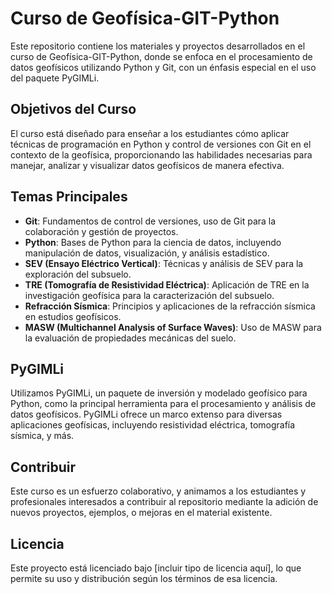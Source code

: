 
# Curso de Geofísica-GIT-Python

Este repositorio contiene los materiales y proyectos desarrollados en el curso de Geofísica-GIT-Python, donde se enfoca en el procesamiento de datos geofísicos utilizando Python y Git, con un énfasis especial en el uso del paquete PyGIMLi.

## Objetivos del Curso

El curso está diseñado para enseñar a los estudiantes cómo aplicar técnicas de programación en Python y control de versiones con Git en el contexto de la geofísica, proporcionando las habilidades necesarias para manejar, analizar y visualizar datos geofísicos de manera efectiva.

## Temas Principales

- **Git**: Fundamentos de control de versiones, uso de Git para la colaboración y gestión de proyectos.
- **Python**: Bases de Python para la ciencia de datos, incluyendo manipulación de datos, visualización, y análisis estadístico.
- **SEV (Ensayo Eléctrico Vertical)**: Técnicas y análisis de SEV para la exploración del subsuelo.
- **TRE (Tomografía de Resistividad Eléctrica)**: Aplicación de TRE en la investigación geofísica para la caracterización del subsuelo.
- **Refracción Sísmica**: Principios y aplicaciones de la refracción sísmica en estudios geofísicos.
- **MASW (Multichannel Analysis of Surface Waves)**: Uso de MASW para la evaluación de propiedades mecánicas del suelo.

## PyGIMLi

Utilizamos PyGIMLi, un paquete de inversión y modelado geofísico para Python, como la principal herramienta para el procesamiento y análisis de datos geofísicos. PyGIMLi ofrece un marco extenso para diversas aplicaciones geofísicas, incluyendo resistividad eléctrica, tomografía sísmica, y más.

## Contribuir

Este curso es un esfuerzo colaborativo, y animamos a los estudiantes y profesionales interesados a contribuir al repositorio mediante la adición de nuevos proyectos, ejemplos, o mejoras en el material existente.

## Licencia

Este proyecto está licenciado bajo [incluir tipo de licencia aquí], lo que permite su uso y distribución según los términos de esa licencia.

